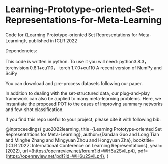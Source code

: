 # Learning-Prototype-oriented-Set-Representations-for-Meta-Learning
Code for 《Learning Prototype-oriented Set Representations for Meta-Learning》, published in ICLR 2022

Dependencies:

This code is written in python. To use it you will need: python3.8.3， torchvision 0.8.1+cu110， torch 1.7.0+cu110 A recent version of NumPy and SciPy

You can download and pre-process datasets following our paper.

In addition to dealing with the set-structured data, our plug-and-play framework can also be applied to many meta-learning problems. Here, we instantiate the proposed POT to the cases of improving summary networks and few-shot classification.

If you find this repo useful to your project, please cite it with following bib:

@inproceedings{ guo2022learning, title={Learning Prototype-oriented Set Representations for Meta-Learning}, author={Dandan Guo and Long Tian and Minghe Zhang and Mingyuan Zhou and Hongyuan Zha}, booktitle={ICLR 2022: International Conference on Learning Representations}, year={2022}, url={https://openreview.net/forum?id=WH6u2SvlLp4}, pdf={https://openreview.net/pdf?id=WH6u2SvlLp4}, }